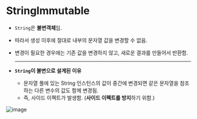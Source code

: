 # StringImmutable

- `String`은 **불변객체**임.
- 따라서 생성 이후에 절대로 내부의 문자열 값을 변경할 수 없음.
- 변경이 필요한 경우에는 기존 값을 변경하지 않고, 새로운 결과를 만들어서 반환함.
    
    ---
    
- **`String`이 불변으로 설계된 이유**
    - 문자열 풀에 있는 String 인스턴스의 값이 중간에 변경되면 같은 문자열을 참조하는 다른 변수의 값도 함께 변경됨.
    - 즉, 사이드 이펙트가 발생함. (**사이드 이펙트를 방지**하기 위함.)

![image](https://github.com/wkdtjdwns/Java/assets/128266768/b553bb06-815d-459e-8e6c-cf03b6758733)

